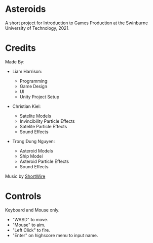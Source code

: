 # Asteroids
A short project for Introduction to Games Production at the Swinburne University of Technology, 2021.

# Credits
Made By:
- Liam Harrison:
    - Programming
    - Game Design
    - UI
    - Unity Project Setup

- Christian Kiel:
    - Satelite Models
    - Invincibility Particle Effects
    - Satelite Particle Effects
    - Sound Effects

- Trong Dung Nguyen:
    - Asteroid Models
    - Ship Model
    - Asteroid Particle Effects
    - Sound Effects

Music by [ShortWire](https://linktr.ee/shortwiremusic)

# Controls
Keyboard and Mouse only.
- "WASD" to move.
- "Mouse" to aim.
- "Left Click" to fire.
- "Enter" on highscore menu to input name.

